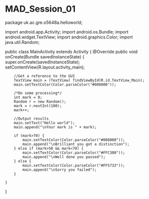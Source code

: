 # MAD_Session_01
package uk.ac.gre.o5648a.helloworld;

import android.app.Activity;
import android.os.Bundle;
import android.widget.TextView;
import android.graphics.Color;
import java.util.Random;

public class MainActivity extends Activity {
    @Override
    public void onCreate(Bundle savedInstanceState) {
        super.onCreate(savedInstanceState);
        setContentView(R.layout.activity_main);

        //Get a reference to the GUI
        TextView main = (TextView) findViewById(R.id.TextView_Main);
        main.setTextColor(Color.parseColor("#008000"));

        /*Do some processing*/
        int mark = 0;
        Random r = new Random();
        mark = r.nextInt(100);
        mark++;

        //Output results
        main.setText("Hello world");
        main.append("\nYour mark is " + mark);

        if (mark>70) {
            main.setTextColor(Color.parseColor("#008000"));
            main.append("\nBrilliant you got a distinction");
        } else if (mark>50 && mark<70) {
            main.setTextColor(Color.parseColor("#FFC300"));
            main.append("\nWell done you passed");
        } else {
            main.setTextColor(Color.parseColor("#FF5733"));
            main.append("\nSorry you failed");
        }

    }
}
